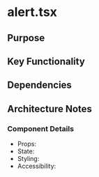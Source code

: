 # alert.tsx

## Purpose

## Key Functionality

## Dependencies

## Architecture Notes

### Component Details
- Props: 
- State: 
- Styling: 
- Accessibility: 
